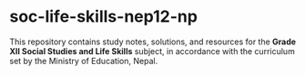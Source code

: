 # soc-life-skills-nep12-np
This repository contains study notes, solutions, and resources for the **Grade XII Social Studies and Life Skills** subject, in accordance with the curriculum set by the Ministry of Education, Nepal.
